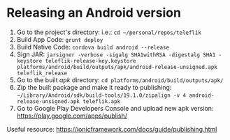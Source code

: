 # Releasing an Android version

1. Go to the project's directory: i.e.: `cd ~/personal/repos/teleflik`
2. Build App Code: `grunt deploy`
3. Build Native Code: `cordova build android --release`
4. Sign JAR: `jarsigner -verbose -sigalg SHA1withRSA -digestalg SHA1 -keystore teleflik-release-key.keystore platforms/android/build/outputs/apk/android-release-unsigned.apk teleflik_release`
5. Go to the built *apk* directory: `cd platforms/android/build/outputs/apk/`
6. Zip the built package and make it ready to publishing: `~/Library/Android/sdk/build-tools/19.1.0/zipalign -v 4 android-release-unsigned.apk teleflik.apk`
7. Go to Google Play Developers Console and upload new apk version: https://play.google.com/apps/publish/

Useful resource: https://ionicframework.com/docs/guide/publishing.html

